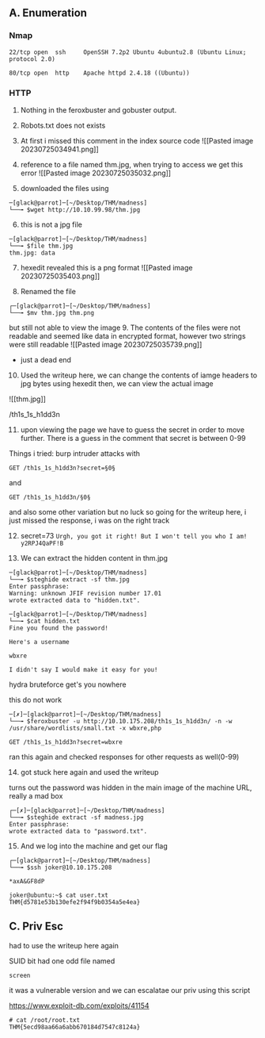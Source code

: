 ## A. Enumeration

### Nmap

```
22/tcp open  ssh     OpenSSH 7.2p2 Ubuntu 4ubuntu2.8 (Ubuntu Linux; protocol 2.0)

80/tcp open  http    Apache httpd 2.4.18 ((Ubuntu))

```

### HTTP

1. Nothing in the feroxbuster and gobuster output.
2. Robots.txt does not exists
3. At first i missed this comment in the index source code
![[Pasted image 20230725034941.png]]

4. reference to a file named thm.jpg, when trying to access we get this error
![[Pasted image 20230725035032.png]]

5. downloaded the files using
```
─[glack@parrot]─[~/Desktop/THM/madness]
└──╼ $wget http://10.10.99.98/thm.jpg

```
6. this is not a jpg file
```
─[glack@parrot]─[~/Desktop/THM/madness]
└──╼ $file thm.jpg 
thm.jpg: data

```

7. hexedit revealed this is a png format
![[Pasted image 20230725035403.png]]

8. Renamed the file
```
┌─[glack@parrot]─[~/Desktop/THM/madness]
└──╼ $mv thm.jpg thm.png

```

but still not able to view the image
9. The contents of the files were not readable and seemed like data in encrypted format, however two strings were still readable
![[Pasted image 20230725035739.png]]

- just a dead end
10. Used the writeup here, we can change the contents of iamge headers to jpg bytes using hexedit
then, we can view the actual image

![[thm.jpg]]

/th1s_1s_h1dd3n

11. upon viewing the page we have to guess the secret in order to move further. There is a guess in the comment that secret is between 0-99

Things i tried:
burp intruder attacks with
```
GET /th1s_1s_h1dd3n?secret=§0§ 
```

and

```
GET /th1s_1s_h1dd3n/§0§
```

and also some other variation but no luck so going for the writeup here, i just missed the response, i was on the right track

12. secret=73
`Urgh, you got it right! But I won't tell you who I am! y2RPJ4QaPF!B`

13. We can extract the hidden content in thm.jpg
```
─[glack@parrot]─[~/Desktop/THM/madness]
└──╼ $steghide extract -sf thm.jpg 
Enter passphrase: 
Warning: unknown JFIF revision number 17.01
wrote extracted data to "hidden.txt".
```

```
─[glack@parrot]─[~/Desktop/THM/madness]
└──╼ $cat hidden.txt 
Fine you found the password! 

Here's a username 

wbxre

I didn't say I would make it easy for you!

```

hydra bruteforce get's you nowhere

this do not work
```
─[✗]─[glack@parrot]─[~/Desktop/THM/madness]
└──╼ $feroxbuster -u http://10.10.175.208/th1s_1s_h1dd3n/ -n -w /usr/share/wordlists/small.txt -x wbxre,php

```


```
GET /th1s_1s_h1dd3n?secret=wbxre
```
ran this again and checked responses for other requests as well(0-99)

14. got stuck here again and used the writeup

turns out the password was hidden in the main image of the machine URL, really a mad box

```
┌─[✗]─[glack@parrot]─[~/Desktop/THM/madness]
└──╼ $steghide extract -sf madness.jpg 
Enter passphrase: 
wrote extracted data to "password.txt".
```



15. And we log into the machine and get our flag
```
┌─[glack@parrot]─[~/Desktop/THM/madness]
└──╼ $ssh joker@10.10.175.208

*axA&GF8dP
```

```
joker@ubuntu:~$ cat user.txt
THM{d5781e53b130efe2f94f9b0354a5e4ea}
```

## C. Priv Esc

had to use the writeup here again

SUID bit had one odd file named 

`screen`

it was a vulnerable version and we can escalatae our priv using this script

https://www.exploit-db.com/exploits/41154


```
# cat /root/root.txt
THM{5ecd98aa66a6abb670184d7547c8124a}

```